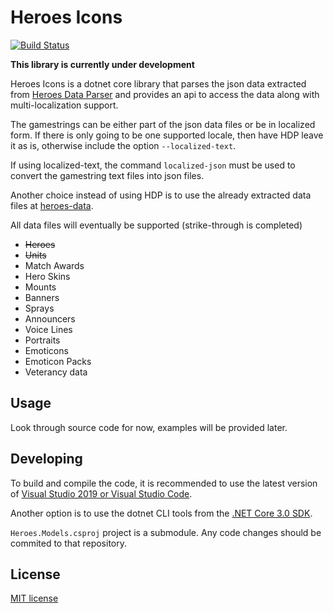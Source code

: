 # Heroes Icons
[![Build Status](https://dev.azure.com/kevinkoliva/Heroes%20of%20the%20Storm%20Projects/_apis/build/status/HeroesToolChest.Heroes.Icons?branchName=master)](https://dev.azure.com/kevinkoliva/Heroes%20of%20the%20Storm%20Projects/_build/latest?definitionId=4&branchName=master)

**This library is currently under development**

Heroes Icons is a dotnet core library that parses the json data extracted from [Heroes Data Parser](https://github.com/HeroesToolChest/HeroesDataParser) and provides an api to access the data along with multi-localization support.

The gamestrings can be either part of the json data files or be in localized form. If there is only going to be one supported locale, then have HDP leave it as is, otherwise include the option `--localized-text`. 

If using localized-text, the command `localized-json` must be used to convert the gamestring text files into json files. 

Another choice instead of using HDP is to use the already extracted data files at [heroes-data](https://github.com/HeroesToolChest/heroes-data).

All data files will eventually be supported (strike-through is completed)
- ~~Heroes~~
- ~~Units~~
- Match Awards
- Hero Skins
- Mounts
- Banners
- Sprays
- Announcers
- Voice Lines
- Portraits
- Emoticons
- Emoticon Packs
- Veterancy data

## Usage
Look through source code for now, examples will be provided later.

## Developing
To build and compile the code, it is recommended to use the latest version of [Visual Studio 2019 or Visual Studio Code](https://visualstudio.microsoft.com/downloads/).

Another option is to use the dotnet CLI tools from the [.NET Core 3.0 SDK](https://dotnet.microsoft.com/download).

`Heroes.Models.csproj` project is a submodule. Any code changes should be commited to that repository.

## License
[MIT license](/LICENSE)
